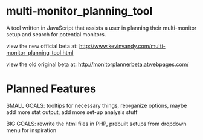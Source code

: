 # multi-monitor_planning_tool
A tool written in JavaScript that assists a user in planning their multi-monitor setup and search for potential monitors.

view the new official beta at: http://www.kevinvandy.com/multi-monitor_planning_tool.html

view the old original beta at: http://monitorplannerbeta.atwebpages.com/


# Planned Features
SMALL GOALS:
tooltips for necessary things, 
reorganize options, maybe add more stat output, 
add more set-up analysis stuff

BIG GOALS:
rewrite the html files in PHP, 
prebuilt setups from dropdown menu for inspiration
